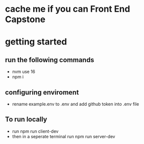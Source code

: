 cache me if you can Front End Capstone
======================================

# getting started

## run the following commands
 - nvm use 16
 - npm i

## configuring enviroment
 - rename example.env to .env and add github token into .env file

## To run locally
 - run npm run client-dev
 - then in a seperate terminal run npm run server-dev